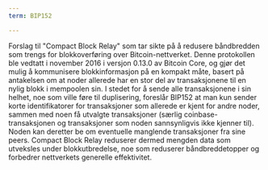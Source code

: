```yaml
---
term: BIP152

---
```

Forslag til "Compact Block Relay" som tar sikte på å redusere båndbredden som trengs for blokkoverføring over Bitcoin-nettverket. Denne protokollen ble vedtatt i november 2016 i versjon 0.13.0 av Bitcoin Core, og gjør det mulig å kommunisere blokkinformasjon på en kompakt måte, basert på antakelsen om at noder allerede har en stor del av transaksjonene til en nylig blokk i mempoolen sin. I stedet for å sende alle transaksjonene i sin helhet, noe som ville føre til duplisering, foreslår BIP152 at man kun sender korte identifikatorer for transaksjoner som allerede er kjent for andre noder, sammen med noen få utvalgte transaksjoner (særlig coinbase-transaksjonen og transaksjoner som noden sannsynligvis ikke kjenner til). Noden kan deretter be om eventuelle manglende transaksjoner fra sine peers. Compact Block Relay reduserer dermed mengden data som utveksles under blokkutbredelse, noe som reduserer båndbreddetopper og forbedrer nettverkets generelle effektivitet.